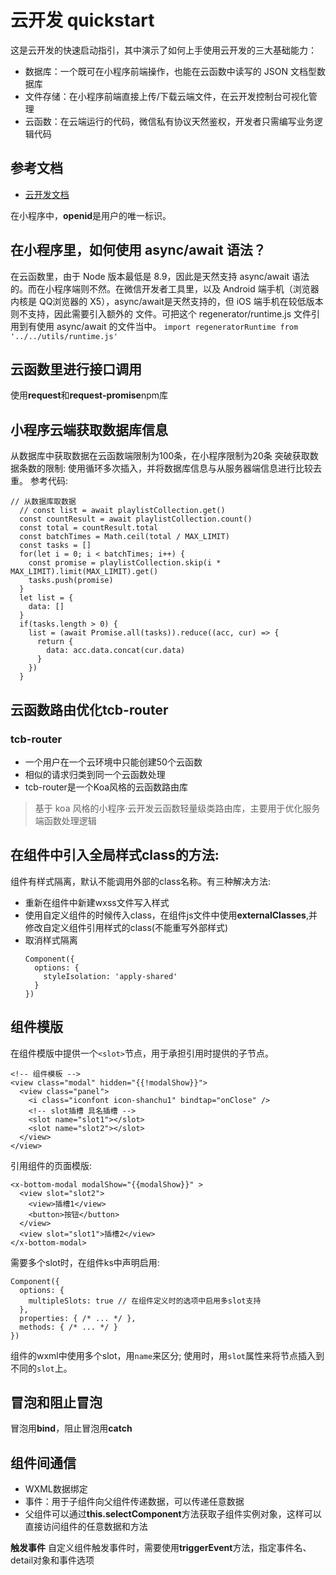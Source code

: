 # 云开发 quickstart

这是云开发的快速启动指引，其中演示了如何上手使用云开发的三大基础能力：

- 数据库：一个既可在小程序前端操作，也能在云函数中读写的 JSON 文档型数据库
- 文件存储：在小程序前端直接上传/下载云端文件，在云开发控制台可视化管理
- 云函数：在云端运行的代码，微信私有协议天然鉴权，开发者只需编写业务逻辑代码

## 参考文档

- [云开发文档](https://developers.weixin.qq.com/miniprogram/dev/wxcloud/basis/getting-started.html)

在小程序中，**openid**是用户的唯一标识。


## 在小程序里，如何使用 async/await 语法？
在云函数里，由于 Node 版本最低是 8.9，因此是天然支持 async/await 语法的。而在小程序端则不然。在微信开发者工具里，以及 Android 端手机（浏览器内核是 QQ浏览器的 X5），async/await是天然支持的，但 iOS 端手机在较低版本则不支持，因此需要引入额外的 文件。可把这个 regenerator/runtime.js 文件引用到有使用 async/await 的文件当中。
`import regeneratorRuntime from '../../utils/runtime.js'`

## 云函数里进行接口调用
使用**request**和**request-promise**npm库

## 小程序云端获取数据库信息
从数据库中获取数据在云函数端限制为100条，在小程序限制为20条
突破获取数据条数的限制:
使用循环多次插入，并将数据库信息与从服务器端信息进行比较去重。
参考代码:
```
// 从数据库取数据
  // const list = await playlistCollection.get()
  const countResult = await playlistCollection.count()
  const total = countResult.total
  const batchTimes = Math.ceil(total / MAX_LIMIT)
  const tasks = []
  for(let i = 0; i < batchTimes; i++) {
    const promise = playlistCollection.skip(i * MAX_LIMIT).limit(MAX_LIMIT).get()
    tasks.push(promise)
  }
  let list = {
    data: []
  }
  if(tasks.length > 0) {
    list = (await Promise.all(tasks)).reduce((acc, cur) => {
      return {
        data: acc.data.concat(cur.data)
      }
    })
  }
```

## 云函数路由优化tcb-router
### tcb-router
- 一个用户在一个云环境中只能创建50个云函数
- 相似的请求归类到同一个云函数处理
- tcb-router是一个Koa风格的云函数路由库

> 基于 koa 风格的小程序·云开发云函数轻量级类路由库，主要用于优化服务端函数处理逻辑

## 在组件中引入全局样式class的方法:
组件有样式隔离，默认不能调用外部的class名称。有三种解决方法:
- 重新在组件中新建wxss文件写入样式
- 使用自定义组件的时候传入class，在组件js文件中使用**externalClasses**,并修改自定义组件引用样式的class(不能重写外部样式)
- 取消样式隔离
  ```
  Component({
    options: {
      styleIsolation: 'apply-shared'
    }
  })
  ```

## 组件模版
在组件模版中提供一个`<slot>`节点，用于承担引用时提供的子节点。
```
<!-- 组件模板 -->
<view class="modal" hidden="{{!modalShow}}">
  <view class="panel">
    <i class="iconfont icon-shanchu1" bindtap="onClose" />
    <!-- slot插槽 具名插槽 -->
    <slot name="slot1"></slot>
    <slot name="slot2"></slot>
  </view>
</view>
```
引用组件的页面模版:
```
<x-bottom-modal modalShow="{{modalShow}}" >
  <view slot="slot2">
    <view>插槽1</view>
    <button>按钮</button>
  </view>
  <view slot="slot1">插槽2</view>
</x-bottom-modal>
```
需要多个slot时，在组件ks中声明启用:
```
Component({
  options: {
    multipleSlots: true // 在组件定义时的选项中启用多slot支持
  },
  properties: { /* ... */ },
  methods: { /* ... */ }
})
```
组件的wxml中使用多个slot，用`name`来区分;
使用时，用`slot`属性来将节点插入到不同的`slot`上。

## 冒泡和阻止冒泡
冒泡用**bind**，阻止冒泡用**catch**

## 组件间通信
- WXML数据绑定
- 事件：用于子组件向父组件传递数据，可以传递任意数据
- 父组件可以通过**this.selectComponent**方法获取子组件实例对象，这样可以直接访问组件的任意数据和方法

**触发事件**
自定义组件触发事件时，需要使用**triggerEvent**方法，指定事件名、detail对象和事件选项
